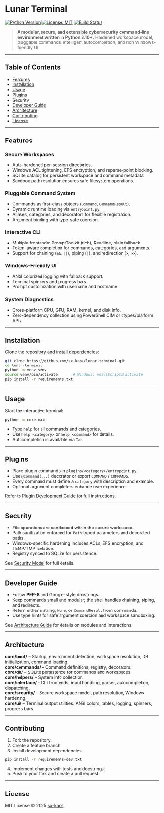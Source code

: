 # Lunar Terminal

[![Python Version](https://img.shields.io/badge/python-3.10+-blue.svg)](https://www.python.org/)
[![License: MIT](https://img.shields.io/badge/License-MIT-green.svg)](LICENSE)
[![Build Status](https://img.shields.io/badge/build-passing-brightgreen.svg)](#)

> **A modular, secure, and extensible cybersecurity command-line environment written in Python 3.10+.**
> Hardened workspace model, pluggable commands, intelligent autocompletion, and rich Windows-friendly UI.

---

## Table of Contents

- [Features](#features)
- [Installation](#installation)
- [Usage](#usage)
- [Plugins](#PLUGINS.MD)
- [Security](#SECURIRY.MD)
- [Developer Guide](#DEV_GUIDE.MD)
- [Architecture](#ARCHITECTURE.MD)
- [Contributing](#contributing)
- [License](#license)

---

## Features

### Secure Workspaces
- Auto-hardened per-session directories.
- Windows ACL tightening, EFS encryption, and reparse-point blocking.
- SQLite catalog for persistent workspace and command metadata.
- Sandbox path resolution ensures safe filesystem operations.

### Pluggable Command System
- Commands as first-class objects (`Command`, `CommandResult`).
- Dynamic runtime loading via `entrypoint.py`.
- Aliases, categories, and decorators for flexible registration.
- Argument binding with type-safe coercion.

### Interactive CLI
- Multiple frontends: PromptToolkit (rich), Readline, plain fallback.
- Token-aware completion for commands, categories, and arguments.
- Support for chaining (`&&`, `||`), piping (`|`), and redirection (`>`, `>>`).

### Windows-Friendly UI
- ANSI colorized logging with fallback support.
- Terminal spinners and progress bars.
- Prompt customization with username and hostname.

### System Diagnostics
- Cross-platform CPU, GPU, RAM, kernel, and disk info.
- Zero-dependency collection using PowerShell CIM or ctypes/platform APIs.

---

## Installation

Clone the repository and install dependencies:

```bash
git clone https://github.com/sx-kaos/lunar-terminal.git
cd lunar-terminal
python -m venv venv
source venv/bin/activate       # Windows: venv\Scripts\activate
pip install -r requirements.txt
```

---

## Usage

Start the interactive terminal:

```bash
python -m core.main
```

- Type `help` for all commands and categories.
- Use `help <category>` or `help <command>` for details.
- Autocompletion is available via `Tab`.

---

## Plugins

- Place plugin commands in `plugins/<category>/entrypoint.py`.
- Use `@command(...)` decorator or export `COMMAND` / `COMMANDS`.
- Every command must define a `category` with description and example.
- Optional argument completers enhance user experience.

Refer to [Plugin Development Guide](PLUGINS.md) for full instructions.

---

## Security

- File operations are sandboxed within the secure workspace.
- Path sanitization enforced for `Path`-typed parameters and decorated paths.
- Windows-specific hardening includes ACLs, EFS encryption, and TEMP/TMP isolation.
- Registry synced to SQLite for persistence.

See [Security Model](SECURITY.md) for full details.

---

## Developer Guide

- Follow **PEP-8** and Google-style docstrings.
- Keep commands small and modular; the shell handles chaining, piping, and redirects.
- Return either a string, `None`, or `CommandResult` from commands.
- Use type hints for safe argument coercion and workspace sandboxing.

See [Architecture Guide](ARCHITECTURE.md) for details on modules and interactions.

---

## Architecture

**core/boot/** – Startup, environment detection, workspace resolution, DB initialization, command loading.  
**core/commands/** – Command definitions, registry, decorators.  
**core/db/** – SQLite persistence for commands and workspaces.  
**core/helpers/** – System info collection.  
**core/interface/** – CLI frontends, input handling, parser, autocompletion, dispatching.  
**core/security/** – Secure workspace model, path resolution, Windows hardening.  
**core/ui/** – Terminal output utilities: ANSI colors, tables, logging, spinners, progress bars.

---

## Contributing

1. Fork the repository.
2. Create a feature branch.
3. Install development dependencies:

```bash
pip install -r requirements-dev.txt
```

4. Implement changes with tests and docstrings.
5. Push to your fork and create a pull request.

---

## License

MIT License © 2025 [sx-kaos](https://github.com/sx-kaos/lunar-terminal)
